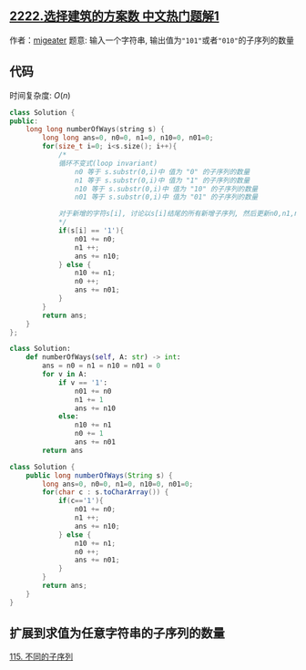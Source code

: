## [2222.选择建筑的方案数 中文热门题解1](https://leetcode.cn/problems/number-of-ways-to-select-buildings/solutions/100000/by-migeater-jcuy)

作者：[migeater](https://leetcode.cn/u/migeater)
题意: 输入一个字符串, 输出值为`"101"`或者`"010"`的子序列的数量

## 代码

时间复杂度: $O(n)$

```C++ [tag-C++]
class Solution {
public:
    long long numberOfWays(string s) {
        long long ans=0, n0=0, n1=0, n10=0, n01=0;
        for(size_t i=0; i<s.size(); i++){
            /*
            循环不变式(loop invariant)
                n0 等于 s.substr(0,i)中 值为 "0" 的子序列的数量
                n1 等于 s.substr(0,i)中 值为 "1" 的子序列的数量
                n10 等于 s.substr(0,i)中 值为 "10" 的子序列的数量
                n01 等于 s.substr(0,i)中 值为 "01" 的子序列的数量

            对于新增的字符s[i], 讨论以s[i]结尾的所有新增子序列, 然后更新n0,n1,n10,n01
            */
            if(s[i] == '1'){
                n01 += n0;
                n1 ++;
                ans += n10;
            } else {
                n10 += n1;
                n0 ++; 
                ans += n01;
            }
        }
        return ans;
    }
};
```

```python [tag-python]
class Solution:
    def numberOfWays(self, A: str) -> int:
        ans = n0 = n1 = n10 = n01 = 0
        for v in A:
            if v == '1':
                n01 += n0
                n1 += 1
                ans += n10
            else:
                n10 += n1
                n0 += 1
                ans += n01
        return ans
````

```java [tag-java]
class Solution {
    public long numberOfWays(String s) {        
        long ans=0, n0=0, n1=0, n10=0, n01=0;
        for(char c : s.toCharArray()) {
            if(c=='1'){
                n01 += n0;
                n1 ++;
                ans += n10;
            } else {
                n10 += n1;
                n0 ++; 
                ans += n01;
            }
        }
        return ans;
    }
}
```

## 扩展到求值为任意字符串的子序列的数量
[115. 不同的子序列](/problems/distinct-subsequences/)
